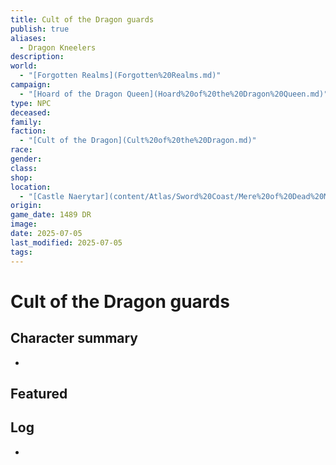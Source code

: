 ```yaml
---
title: Cult of the Dragon guards
publish: true
aliases:
  - Dragon Kneelers
description: 
world:
  - "[Forgotten Realms](Forgotten%20Realms.md)"
campaign:
  - "[Hoard of the Dragon Queen](Hoard%20of%20the%20Dragon%20Queen.md)"
type: NPC
deceased: 
family: 
faction:
  - "[Cult of the Dragon](Cult%20of%20the%20Dragon.md)"
race: 
gender: 
class: 
shop: 
location:
  - "[Castle Naerytar](content/Atlas/Sword%20Coast/Mere%20of%20Dead%20Men/Castle%20Naerytar.md)"
origin: 
game_date: 1489 DR
image: 
date: 2025-07-05
last_modified: 2025-07-05
tags: 
---
```

# Cult of the Dragon guards

## Character summary
* 

## Featured


## Log
* 
